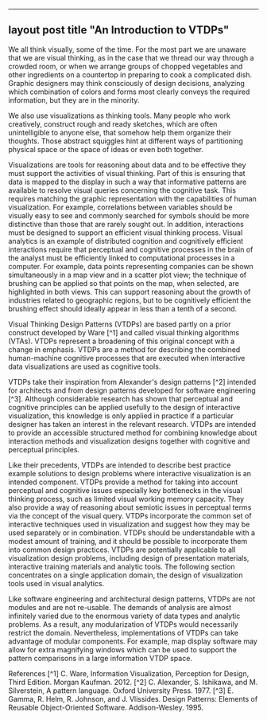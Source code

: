 ﻿---
layout post
title "An Introduction to VTDPs"
---
We all think visually, some of the time. For the most part we are unaware that we are visual thinking, as in the case that we thread our way through a crowded room, or when we arrange groups of chopped vegetables and other ingredients on a countertop in preparing to cook a complicated dish.  Graphic designers may think consciously of design decisions, analyzing which combination of colors and forms most clearly conveys the required information, but they are in the minority.

We also use visualizations as thinking tools. Many people who work creatively, construct rough and ready sketches, which are often unintelligible to anyone else, that somehow help them organize their thoughts. Those abstract squiggles hint at different ways of partitioning physical space or the space of ideas or even both together.

Visualizations are tools for reasoning about data and to be effective they must support the activities of visual thinking.  Part of this is ensuring that data is mapped to the display in such a way that informative patterns are available to resolve visual queries concerning the cognitive task. This requires matching the graphic representation with the capabilities of human visualization.  For example, correlations between variables should be visually easy to see and commonly searched for symbols should be more distinctive than those that are rarely sought out.  In addition, interactions must be designed to support an efficient visual thinking process. Visual analytics is an example of distributed cognition and cognitively efficient interactions require that perceptual and cognitive processes in the brain of the analyst must be efficiently linked to computational processes in a computer. For example, data points representing companies can be shown simultaneously in a map view and in a scatter plot view; the technique of brushing can be applied so that points on the map, when selected, are highlighted in both views. This can support reasoning about the growth of industries related to geographic regions, but to be cognitively efficient the brushing effect should ideally appear in less than a tenth of a second.

Visual Thinking Design Patterns (VTDPs) are based partly on a prior construct developed by Ware [^1] and called visual thinking algorithms (VTAs).  VTDPs represent a broadening of this original concept with a change in emphasis. VTDPs are a method for describing the combined human-machine cognitive processes that are executed when interactive data visualizations are used as cognitive tools.

VTDPs take their inspiration from Alexander's design patterns [^2] intended for architects and from design patterns developed for software engineering [^3].  Although considerable research has shown that perceptual and cognitive principles can be applied usefully to the design of interactive visualization, this knowledge is only applied in practice if a particular designer has taken an interest in the relevant research.  VTDPs are intended to provide an accessible structured method for combining knowledge about interaction methods and visualization designs together with cognitive and perceptual principles.

Like their precedents, VTDPs are intended to describe best practice example solutions to design problems where interactive visualization is an intended component. 
VTDPs provide a method for taking into account perceptual and cognitive issues especially key bottlenecks in the visual thinking process, such as limited visual working memory capacity.  They also provide a way of reasoning about semiotic issues in perceptual terms via the concept of the visual query.
VTDPs incorporate the common set of interactive techniques used in visualization and suggest how they may be used separately or in combination. 
VTDPs should be understandable with a modest amount of training, and it should be possible to incorporate them into common design practices. VTDPs are potentially applicable to all visualization design problems, including design of presentation materials, interactive training materials and analytic tools.  The following section concentrates on a single application domain, the design of visualization tools used in visual analytics.

Like software engineering and architectural design patterns, VTDPs are not modules and are not re-usable.  The demands of analysis are almost infinitely varied due to the enormous variety of data types and analytic problems.  As a result, any modularization of VTDPs would necessarily restrict the domain.  Nevertheless, implementations of VTDPs can take advantage of modular components.  For example, map display software may allow for extra magnifying windows which can be used to support the pattern comparisons in a large information VTDP space.

References
[^1] C. Ware, Information Visualization, Perception for Design, Third Edition.  Morgan Kaufman. 2012.
[^2] C. Alexander, S. Ishikawa, and M. Silverstein, A pattern language. Oxford University Press. 1977.
[^3] E. Gamma, R. Helm, R. Johnson, and J. Vlissides. Design Patterns: Elements of Reusable Object-Oriented Software. Addison-Wesley. 1995.